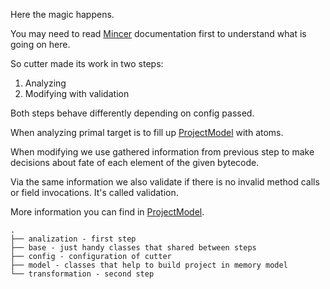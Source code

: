 Here the magic happens.

You may need to read [Mincer](../mincer/Mincer.kt) documentation first to understand what is going on here.  

So cutter made its work in two steps:
1. Analyzing
2. Modifying with validation

Both steps behave differently depending on config passed.

When analyzing primal target is to fill up [ProjectModel](model/ProjectModel.kt) with atoms. 

When modifying we use gathered information from previous step to make decisions about fate of 
each element of the given bytecode.

Via the same information we also validate if there is no invalid method calls or field invocations. 
It's called validation.

More information you can find in [ProjectModel](model/ProjectModel.kt).


```
.  
├── analization - first step
├── base - just handy classes that shared between steps
├── config - configuration of cutter
├── model - classes that help to build project in memory model
└── transformation - second step
```

